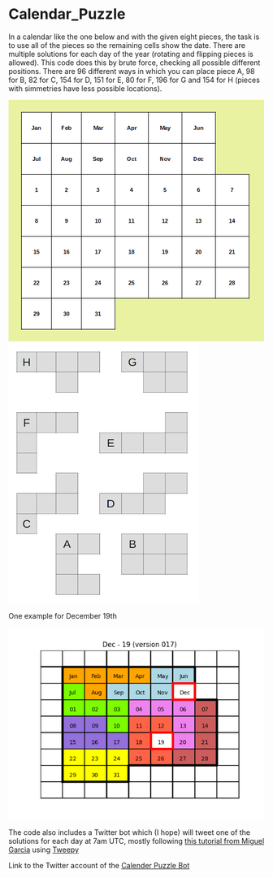 # Calendar_Puzzle
In a calendar like the one below and with the given eight pieces, the task is to use all of the pieces so the remaining cells show the date. There are multiple solutions for each day of the year (rotating and flipping pieces is allowed). This code does this by brute force, checking all possible different positions. There are 96 different ways in which you can place piece A, 98 for B, 82 for C, 154 for D, 151 for E, 80 for F, 196 for G and 154 for H (pieces with simmetries have less possible locations).

![Calendar grid](https://github.com/jccabrejas/Calendar_Puzzle/blob/71b67f322840a25d493106abc5067c659a00e11c/images/calendar_puzzle.png)
![Pieces](https://github.com/jccabrejas/Calendar_Puzzle/blob/71b67f322840a25d493106abc5067c659a00e11c/images/calendar_puzzle_pieces.png)

One example for December 19th

![Example](https://github.com/jccabrejas/Calendar_Puzzle/blob/de5e0c40a9e1bad7595508b7389190415c65d1aa/images/Dec-19_017.png)

The code also includes a Twitter bot which (I hope) will tweet one of the solutions for each day at 7am UTC, mostly following [this tutorial from Miguel Garcia](https://realpython.com/twitter-bot-python-tweepy/) using [Tweepy](https://github.com/tweepy/tweepy)

Link to the Twitter account of the [Calender Puzzle Bot](https://twitter.com/CalendarPuzzle)
